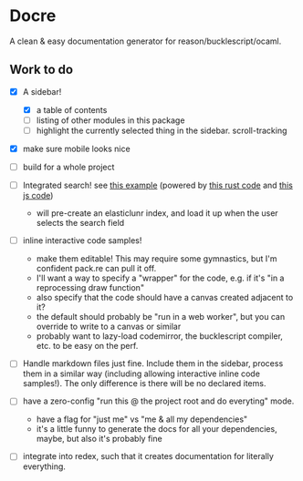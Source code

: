 
# Docre

A clean & easy documentation generator for reason/bucklescript/ocaml.


## Work to do

- [x] A sidebar!
  - [x] a table of contents
  - [ ] listing of other modules in this package
  - [ ] highlight the currently selected thing in the sidebar. scroll-tracking
- [x] make sure mobile looks nice
- [ ] build for a whole project
- [ ] Integrated search! see [this example](https://rustbyexample.com/primitives/tuples.html?search=thin) (powered by [this rust code](https://github.com/rust-lang-nursery/mdBook/blob/5fb36751514a83ce245099df3057efd53b5819df/src/renderer/html_handlebars/search.rs#L19) and [this js code](https://github.com/rust-lang-nursery/mdBook/blob/master/src/theme/searcher/searcher.js))
  - will pre-create an elasticlunr index, and load it up when the user selects the search field
- [ ] inline interactive code samples!
  - make them editable! This may require some gymnastics, but I'm confident pack.re can pull it off.
  - I'll want a way to specify a "wrapper" for the code, e.g. if it's "in a reprocessing draw function"
  - also specify that the code should have a canvas created adjacent to it?
  - the default should probably be "run in a web worker", but you can override to write to a canvas or similar
  - probably want to lazy-load codemirror, the bucklescript compiler, etc. to be easy on the perf.
- [ ] Handle markdown files just fine. Include them in the sidebar, process them in a similar way (including allowing interactive inline code samples!). The only difference is there will be no declared items.
- [ ] have a zero-config "run this @ the project root and do everyting" mode.
  - have a flag for "just me" vs "me & all my dependencies"
  - it's a little funny to generate the docs for all your dependencies, maybe, but also it's probably fine
- [ ] integrate into redex, such that it creates documentation for literally everything.


